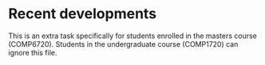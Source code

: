 # Recent developments

This is an extra task specifically for students enrolled in the masters course (COMP6720). Students in the undergraduate course (COMP1720) can ignore this file.